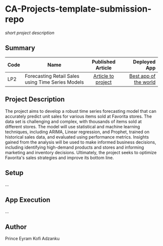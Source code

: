 # CA-Projects-template-submission-repo
*short project description*

## Summary
| Code      | Name        | Published Article |  Deployed App |
|-----------|-------------|:-------------:|------:|
| LP2 | Forecasting Retail Sales using Time Series Models |  [Article to project](/https://medium.com/@padzanku/how-to-forecast-store-sales-using-time-series-analysis-a-regression-project-with-corporation-29c34a71c24f) | [Best app of the world](/) |

## Project Description
The project aims to develop a robust time series forecasting model that can accurately predict unit sales for various items sold at Favorita stores. The data set is challenging and complex, with thousands of items sold at different stores. The model will use statistical and machine learning techniques, including ARIMA, Linear regression, and Prophet, trained on historical sales data, and evaluated using performance metrics. Insights gained from the analysis will be used to make informed business decisions, including identifying high-demand products and stores and informing marketing and inventory decisions. Ultimately, the project seeks to optimize Favorita's sales strategies and improve its bottom line.

## Setup
...

## App Execution
...

## Author
Prince Eyram Kofi Adzanku

